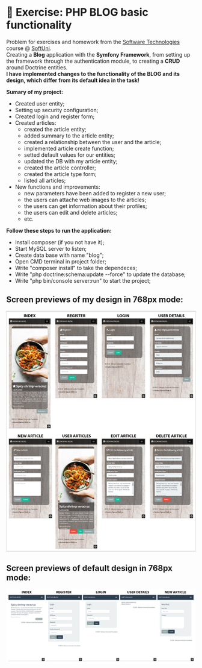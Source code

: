 # :triangular_ruler: Exercise: PHP BLOG basic functionality

Problem for exercises and homework from the [Software Technologies](https://github.com/OgnyanDD/Software-Technologies) course @ [SoftUni](https://softuni.bg/).<br/>
Creating a **Blog** application with the **Symfony Framework**, from setting up the framework through the authentication module, to creating a **CRUD** around Doctrine entities.<br/>
**I have implemented changes to the functionality of the BLOG and its design, which differ from its default idea in the task!**<br/>

**Sumary of my project:**
* Created user entity;
* Setting up security configuration;
* Created login and register form;
* Created articles:
  - created the article entity;
  - added summary to the article entity;
  - created a relationship between the user and the article;
  - implemented article create function;
  - setted default values for our entities;
  - updated the DB with my article entity;
  - created the article controller;
  - created the article type form;
  - listed all articles;
* New functions and improvements:
  - new parameters have been added to register a new user;
  - the users can attache web images to the articles;
  - the users can get information about their profiles;
  - the users can edit and delete articles;
  - etc.<br/>
  
**Follow these steps to run the application:**

- Install composer (if you not have it);
- Start MySQL server to listen;
- Create data base with name "blog";
- Open CMD terminal in project folder;
- Write "composer install" to take the dependeces;
- Write "php doctrine:schema:update --force" to update the database;
- Write "php bin/console server:run" to start the project;<br/>


## Screen previews of my design in 768px mode:
![My Design](https://github.com/OgnyanDD/Software-Technologies/blob/master/TF19.%20PHP%20BLOG%20BASIC%20FUNCTIONALITY%20-%20EX%20(BLOG)/pic's/MyDesign.png)
<br/>
## Screen previews of default design in 768px mode:
![Default Design](https://github.com/OgnyanDD/Software-Technologies/blob/master/TF19.%20PHP%20BLOG%20BASIC%20FUNCTIONALITY%20-%20EX%20(BLOG)/pic's/DefaultDesign.png)
